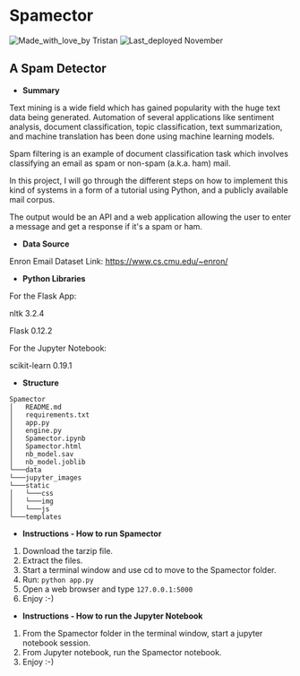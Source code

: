 # Spamector
![Made_with_love_by Tristan](https://img.shields.io/badge/Made_with_love_by-Tristan-orange.svg) ![Last_deployed November](https://img.shields.io/badge/Last_deployed-November-green.svg)
## A Spam Detector

- **Summary**

Text mining is a wide field which has gained popularity with the huge text data being generated. 
Automation of several applications like sentiment analysis, document classification, topic classification, text summarization, and machine translation has been done using machine learning models.

Spam filtering is an example of document classification task which involves classifying an email as spam or non-spam (a.k.a. ham) mail.

In this project, I will go through the different steps on how to implement this kind of systems in a form of a tutorial using Python, and a publicly available mail corpus.

The output would be an API and a web application allowing the user to enter a message and get a response if it's a spam or ham.


- **Data Source**

Enron Email Dataset
Link: https://www.cs.cmu.edu/~enron/


- **Python Libraries**

For the Flask App:

nltk 3.2.4

Flask 0.12.2

For the Jupyter Notebook:

scikit-learn 0.19.1

	
- **Structure**

```
Spamector
│	README.md
│	requirements.txt
│	app.py 
│	engine.py
│	Spamector.ipynb 
│	Spamector.html
│	nb_model.sav
│	nb_model.joblib
└───data
└───jupyter_images
└───static
│   └───css
│   └───img
│   └───js  
└───templates
```


- **Instructions - How to run Spamector**

1. Download the tarzip file.  
2. Extract the files.  
3. Start a terminal window and use cd to move to the Spamector folder.  
4. Run: `python app.py`
5. Open a web browser and type `127.0.0.1:5000`
6. Enjoy :-)


- **Instructions - How to run the Jupyter Notebook**

1. From the Spamector folder in the terminal window, start a jupyter notebook session.  
2. From Jupyter notebook, run the Spamector notebook.
3. Enjoy :-)
